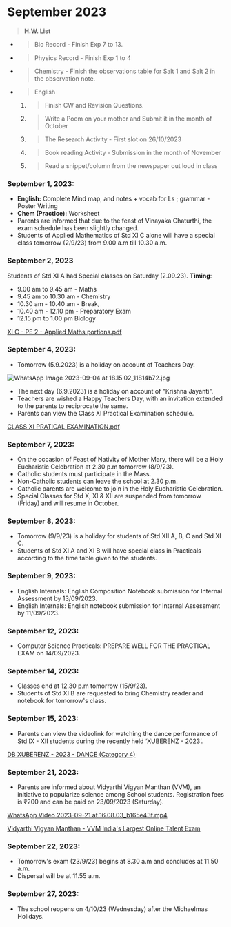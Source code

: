 # September 2023

> **H.W. List**

* > Bio Record - Finish Exp 7 to 13.
* > Physics Record - Finish Exp 1 to 4
* > Chemistry - Finish the observations table for Salt 1 and Salt 2 in the observation note.
* > English
  1. > Finish CW and Revision Questions.
  2. > Write a Poem on your mother and Submit it in the month of October
  3. > The Research Activity - First slot on 26/10/2023
  4. > Book reading Activity - Submission in the month of November
  5. > Read a snippet/column from the newspaper out loud in class

### **September 1, 2023:**

* **English:** Complete Mind map, and notes + vocab for Ls ; grammar - Poster Writing
* **Chem (Practice):** Worksheet
* Parents are informed that due to the feast of Vinayaka Chaturthi, the exam schedule has been slightly changed.
* Students of Applied Mathematics of Std XI C alone will have a special class tomorrow (2/9/23) from 9.00 a.m till 10.30 a.m.

### September 2, 2023

Students of Std XI A had Special classes on Saturday (2.09.23). **Timing**:

* 9.00 am to 9.45 am - Maths
* 9.45 am to 10.30 am - Chemistry
* 10.30 am - 10.40 am - Break,
* 10.40 am - 12.10 pm - Preparatory Exam
* 12.15 pm to 1.00 pm Biology

[XI C - PE 2 - Applied Maths portions.pdf](https://res.craft.do/user/full/34ae8ebc-d508-7305-20e2-17e06364862c/doc/3491F8B8-527B-4029-A8C5-FBF1AF7CCE2D/edcbc02a-7dec-4baf-9ea5-d1429a46fc50)

### **September 4, 2023:**

* Tomorrow (5.9.2023) is a holiday on account of Teachers Day.

![WhatsApp Image 2023-09-04 at 18.15.02\_11814b72.jpg](https://res.craft.do/user/full/34ae8ebc-d508-7305-20e2-17e06364862c/doc/3491F8B8-527B-4029-A8C5-FBF1AF7CCE2D/51e5ef12-88fd-46ed-901a-56af189a5cd3)

* The next day (6.9.2023) is a holiday on account of "Krishna Jayanti".
* Teachers are wished a Happy Teachers Day, with an invitation extended to the parents to reciprocate the same.
* Parents can view the Class XI Practical Examination schedule.

[CLASS XI PRATICAL EXAMINATION.pdf](https://res.craft.do/user/full/34ae8ebc-d508-7305-20e2-17e06364862c/doc/3491F8B8-527B-4029-A8C5-FBF1AF7CCE2D/1c0fa078-80a6-4064-a789-3abc78390aa4)

### **September 7, 2023:**

* On the occasion of Feast of Nativity of Mother Mary, there will be a Holy Eucharistic Celebration at 2.30 p.m tomorrow (8/9/23).
* Catholic students must participate in the Mass.
* Non-Catholic students can leave the school at 2.30 p.m.
* Catholic parents are welcome to join in the Holy Eucharistic Celebration.
* Special Classes for Std X, XI & XII are suspended from tomorrow (Friday) and will resume in October.

### **September 8, 2023:**

* Tomorrow (9/9/23) is a holiday for students of Std XII A, B, C and Std XI C.
* Students of Std XI A and XI B will have special class in Practicals according to the time table given to the students.

### **September 9, 2023:**

* English Internals: English Composition Notebook submission for Internal Assessment by 13/09/2023.
* English Internals: English notebook submission for Internal Assessment by 11/09/2023.

### **September 12, 2023:**

* Computer Science Practicals: PREPARE WELL FOR THE PRACTICAL EXAM on 14/09/2023.

### **September 14, 2023:**

* Classes end at 12.30 p.m tomorrow (15/9/23).
* Students of Std XI B are requested to bring Chemistry reader and notebook for tomorrow's class.

### **September 15, 2023:**

* Parents can view the videolink for watching the dance performance of Std IX - XII students during the recently held ‘XUBERENZ - 2023’.

[DB XUBERENZ - 2023 - DANCE (Category 4)](https://www.youtube.com/playlist?list=PLhi5jit1okDy\_FAdgZ6j\_EaY48zW86zDU)

### **September 21, 2023:**

* Parents are informed about Vidyarthi Vigyan Manthan (VVM), an initiative to popularize science among School students. Registration fees is ₹200 and can be paid on 23/09/2023 (Saturday).

[WhatsApp Video 2023-09-21 at 16.08.03\_b165e43f.mp4](https://res.craft.do/user/full/34ae8ebc-d508-7305-20e2-17e06364862c/doc/3491F8B8-527B-4029-A8C5-FBF1AF7CCE2D/dbca0f68-5420-408a-8fed-fa95cf89f9e4)

[Vidyarthi Vigyan Manthan - VVM India's Largest Online Talent Exam](https://www.vvm.org.in/)

### **September 22, 2023:**

* Tomorrow's exam (23/9/23) begins at 8.30 a.m and concludes at 11.50 a.m.
* Dispersal will be at 11.55 a.m.

### **September 27, 2023:**

* The school reopens on 4/10/23 (Wednesday) after the Michaelmas Holidays.
